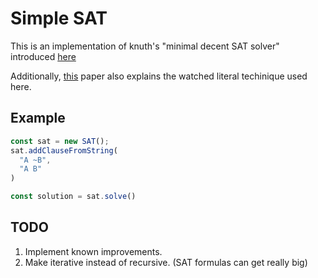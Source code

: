 # Simple SAT

This is an implementation of knuth's "minimal decent SAT solver"
introduced [here](https://www-cs-faculty.stanford.edu/~knuth/programs/sat0w.w)

Additionally, [this](https://www.academia.edu/9255616/Simple_and_Efficient_SAT_Solving_using_Watched_Literals) paper
also explains the watched literal techinique used here.

## Example

```typescript
const sat = new SAT();
sat.addClauseFromString(
  "A ~B",
  "A B"
)

const solution = sat.solve()
```

## TODO

1. Implement known improvements.
1. Make iterative instead of recursive. (SAT formulas can get really big)